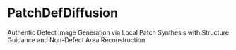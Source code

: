 # PatchDefDiffusion
Authentic Defect Image Generation via Local Patch Synthesis with Structure Guidance and Non-Defect Area Reconstruction
